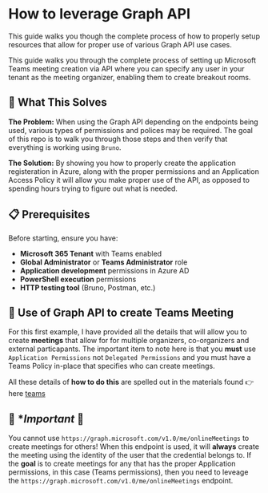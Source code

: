 # How to leverage Graph API
This guide walks you though the complete process of how to properly setup resources that allow for proper use of various Graph API use cases. 

This guide walks you through the complete process of setting up Microsoft Teams meeting creation via API where you can specify any user in your tenant as the meeting organizer, enabling them to create breakout rooms.

## 🎯 What This Solves
**The Problem:** When using the Graph API depending on the endpoints being used, various types of permissions and polices may be required. The goal of this repo is to walk you through those steps and then verify that everything is working using `Bruno`.

**The Solution:** By showing you how to properly create the application registeration in Azure, along with the proper permissions and an Application Access Policy it will allow you make proper use of the API, as opposed to spending hours trying to figure out what is needed.

## 📋 Prerequisites

Before starting, ensure you have:

- **Microsoft 365 Tenant** with Teams enabled
- **Global Administrator** or **Teams Administrator** role
- **Application development** permissions in Azure AD
- **PowerShell execution** permissions
- **HTTP testing tool** (Bruno, Postman, etc.)

## 🥇 Use of Graph API to create Teams Meeting
For this first example, I have provided all the details that will allow you to create **meetings** that allow for for multiple organizers, co-organizers and external particapants.  The important item to note here is that you **must** use `Application Permissions` not `Delegated Permissions` and you must have a Teams Policy in-place that specifies who can create meetings.  

All these details of **how to do this** are spelled out in the materials found 👉 here [teams](./teams/readme.md)

## 🎯 **Important* 🎯
You cannot use `https://graph.microsoft.com/v1.0/me/onlineMeetings` to create meetings for others!  When this endpoint is used, it will **always** create the meeting using the identity of the user that the credential belongs to.  If the **goal** is to create meetings for any that has the proper Application permissions, in this case (Teams permissions), then you need to leveage the `https://graph.microsoft.com/v1.0/me/onlineMeetings` endpoint.

